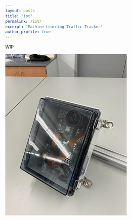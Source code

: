 ```yaml
---
layout: posts
title: "iot"
permalink: /iot/
excerpt: "Machine Learning Traffic Tracker"
author_profile: true
---
```




WIP

![raptor](images/portfolio/iot/iot.png)  
